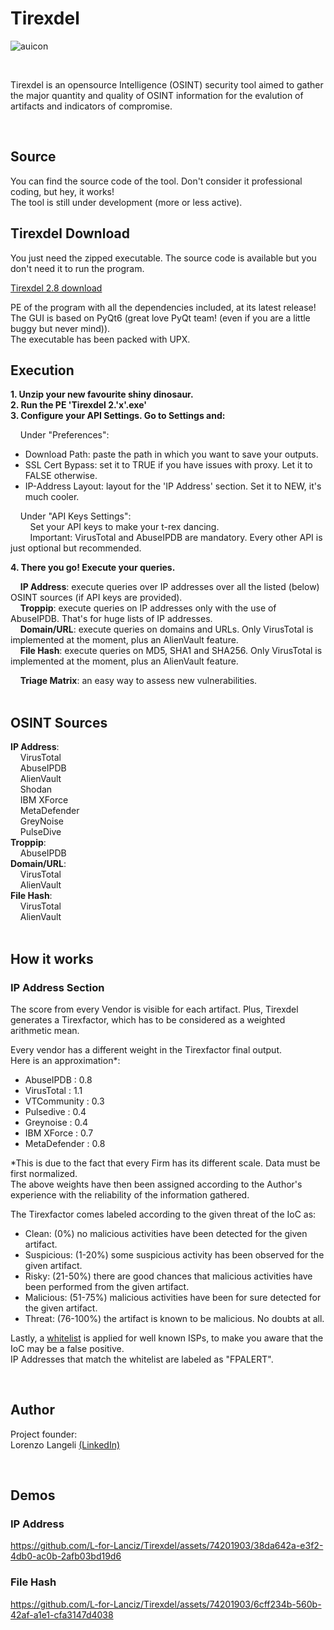 # Tirexdel
![auicon](https://user-images.githubusercontent.com/74201903/230610673-cc5053d1-edaf-4130-8a81-a0498ac2eedd.png)
&nbsp;

&nbsp;

Tirexdel is an opensource Intelligence (OSINT) security tool aimed to gather the major quantity and quality of OSINT information for the evalution of artifacts and indicators of compromise.
&nbsp;

&nbsp;

## Source
You can find the source code of the tool. Don't consider it professional coding, but hey, it works!  
The tool is still under development (more or less active).
&nbsp;

## Tirexdel Download
You just need the zipped executable. The source code is available but you don't need it to run the program.

[Tirexdel 2.8 download](https://github.com/L-for-Lanciz/Tirexdel/releases/download/v2.8.0/Tirexdel.2.8.zip)  

PE of the program with all the dependencies included, at its latest release!  
The GUI is based on PyQt6 (great love PyQt team! (even if you are a little buggy but never mind)).  
The executable has been packed with UPX.
&nbsp;

## Execution
**1. Unzip your new favourite shiny dinosaur.**  
**2. Run the PE 'Tirexdel 2.'x'.exe'**  
**3. Configure your API Settings. Go to Settings and:**  
  
&nbsp;&nbsp;&nbsp;&nbsp;Under "Preferences":  
- Download Path: paste the path in which you want to save your outputs.
- SSL Cert Bypass: set it to TRUE if you have issues with proxy. Let it to FALSE otherwise.
- IP-Address Layout: layout for the 'IP Address' section. Set it to NEW, it's much cooler.
   
&nbsp;&nbsp;&nbsp;&nbsp;Under "API Keys Settings":  
&nbsp;&nbsp;&nbsp;&nbsp;&nbsp;&nbsp;&nbsp;&nbsp;Set your API keys to make your t-rex dancing.  
&nbsp;&nbsp;&nbsp;&nbsp;&nbsp;&nbsp;&nbsp;&nbsp;Important: VirusTotal and AbuseIPDB are mandatory. Every other API is just optional but recommended.  

**4. There you go! Execute your queries.**  
  
&nbsp;&nbsp;&nbsp;&nbsp;**IP Address**: execute queries over IP addresses over all the listed (below) OSINT sources (if API keys are provided).  
&nbsp;&nbsp;&nbsp;&nbsp;**Troppip**: execute queries on IP addresses only with the use of AbuseIPDB. That's for huge lists of IP addresses.  
&nbsp;&nbsp;&nbsp;&nbsp;**Domain/URL**: execute queries on domains and URLs. Only VirusTotal is implemented at the moment, plus an AlienVault feature.  
&nbsp;&nbsp;&nbsp;&nbsp;**File Hash**: execute queries on MD5, SHA1 and SHA256. Only VirusTotal is implemented at the moment, plus an AlienVault feature.  
  
&nbsp;&nbsp;&nbsp;&nbsp;**Triage Matrix**: an easy way to assess new vulnerabilities.  
&nbsp;

## OSINT Sources
**IP Address**: <br />
&nbsp;&nbsp;&nbsp;&nbsp;VirusTotal <br />
&nbsp;&nbsp;&nbsp;&nbsp;AbuseIPDB <br />
&nbsp;&nbsp;&nbsp;&nbsp;AlienVault <br />
&nbsp;&nbsp;&nbsp;&nbsp;Shodan <br />
&nbsp;&nbsp;&nbsp;&nbsp;IBM XForce <br />
&nbsp;&nbsp;&nbsp;&nbsp;MetaDefender <br />
&nbsp;&nbsp;&nbsp;&nbsp;GreyNoise <br />
&nbsp;&nbsp;&nbsp;&nbsp;PulseDive <br />
**Troppip**: <br />
&nbsp;&nbsp;&nbsp;&nbsp;AbuseIPDB <br />
**Domain/URL**: <br />
&nbsp;&nbsp;&nbsp;&nbsp;VirusTotal <br />
&nbsp;&nbsp;&nbsp;&nbsp;AlienVault <br />
**File Hash**: <br />
&nbsp;&nbsp;&nbsp;&nbsp;VirusTotal <br />
&nbsp;&nbsp;&nbsp;&nbsp;AlienVault <br />
&nbsp;

## How it works
### IP Address Section
The score from every Vendor is visible for each artifact. Plus, Tirexdel generates a Tirexfactor, which has to be considered as a weighted arithmetic mean. <br />

Every vendor has a different weight in the Tirexfactor final output. <br />
Here is an approximation*: <br />

- AbuseIPDB : 0.8
- VirusTotal : 1.1
- VTCommunity : 0.3
- Pulsedive : 0.4
- Greynoise : 0.4
- IBM XForce : 0.7
- MetaDefender : 0.8

*This is due to the fact that every Firm has its different scale. Data must be first normalized. <br />
The above weights have then been assigned according to the Author's experience with the reliability of the information gathered. <br />


The Tirexfactor comes labeled according to the given threat of the IoC as: <br />

- Clean: (0%) no malicious activities have been detected for the given artifact. <br />
- Suspicious: (1-20%) some suspicious activity has been observed for the given artifact. <br />
- Risky: (21-50%) there are good chances that malicious activities have been performed from the given artifact. <br />
- Malicious: (51-75%) malicious activities have been for sure detected for the given artifact. <br />
- Threat: (76-100%) the artifact is known to be malicious. No doubts at all. <br />

Lastly, a [whitelist](https://github.com/L-for-Lanciz/Tirexdel/blob/main/whitelist.ini) is applied for well known ISPs, to make you aware that the IoC may be a false positive. <br />
IP Addresses that match the whitelist are labeled as "FPALERT". <br />

&nbsp;

## Author
Project founder: <br />
Lorenzo Langeli [(LinkedIn)](https://it.linkedin.com/in/lorenzolangeli)
&nbsp;

&nbsp;

## Demos
### IP Address
https://github.com/L-for-Lanciz/Tirexdel/assets/74201903/38da642a-e3f2-4db0-ac0b-2afb03bd19d6

### File Hash
https://github.com/L-for-Lanciz/Tirexdel/assets/74201903/6cff234b-560b-42af-a1e1-cfa3147d4038
